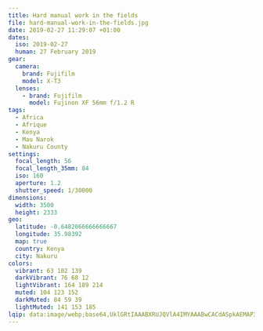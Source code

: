 ```yaml
---
title: Hard manual work in the fields
file: hard-manual-work-in-the-fields.jpg
date: 2019-02-27 11:29:07 +01:00
dates:
  iso: 2019-02-27
  human: 27 February 2019
gear:
  camera:
    brand: Fujifilm
    model: X-T3
  lenses:
    - brand: Fujifilm
      model: Fujinon XF 56mm f/1.2 R
tags:
  - Africa
  - Afrique
  - Kenya
  - Mau Narok
  - Nakuru County
settings:
  focal_length: 56
  focal_length_35mm: 84
  iso: 160
  aperture: 1.2
  shutter_speed: 1/30000
dimensions:
  width: 3500
  height: 2333
geo:
  latitude: -0.6482066666666667
  longitude: 35.98392
  map: true
  country: Kenya
  city: Nakuru
colors:
  vibrant: 63 102 139
  darkVibrant: 76 68 12
  lightVibrant: 164 189 214
  muted: 104 123 152
  darkMuted: 84 59 39
  lightMuted: 141 153 185
lqip: data:image/webp;base64,UklGRtIAAABXRUJQVlA4IMYAAABwCACdASpkAEMAP3G4yV+7sKkup1v6q3AuCWUAznQdMAfqfG6ZuEElzWpgDHMu8UYfIfjwZjFCCeH79zh6/ZAcfWpy3wIqoOPMuiYAAP7c6uFRfXg9BclajchcwVytUfFRyR6Pg4XpWsIx64F0Z7WyPlFvHJk0mUECnXvG2RrUJIAruU3ZEqBxFweFMNBzrrl0yhxo+Xyqtl/O03jOxilnUr1wB93k0o7gdCEBuamZnz/XjEXIEt4wDZjywR+BXsbiAg8MAAA=
---
```



